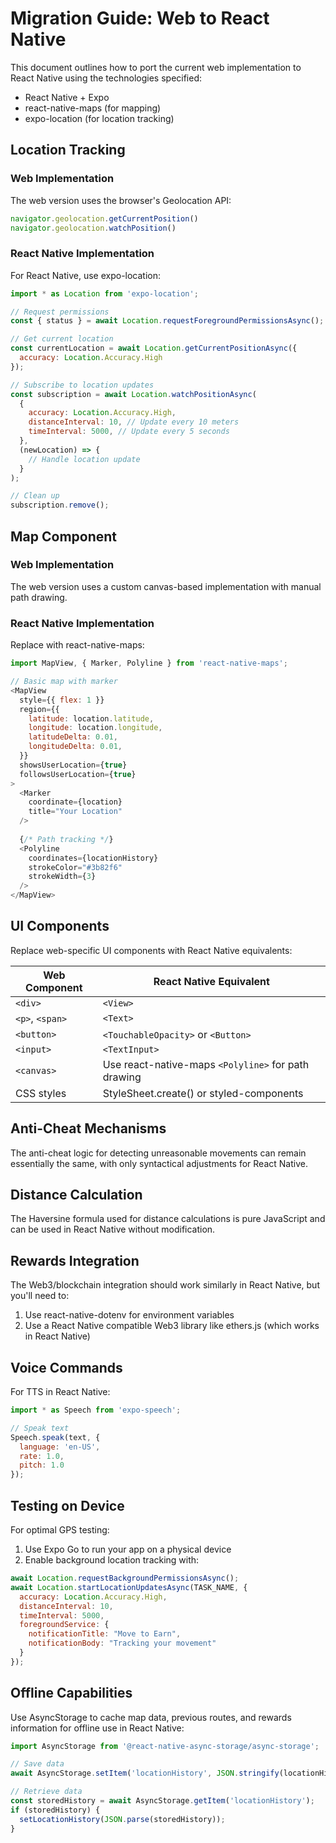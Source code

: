 # Migration Guide: Web to React Native

This document outlines how to port the current web implementation to React Native using the technologies specified:
- React Native + Expo
- react-native-maps (for mapping)
- expo-location (for location tracking)

## Location Tracking

### Web Implementation
The web version uses the browser's Geolocation API:
```javascript
navigator.geolocation.getCurrentPosition()
navigator.geolocation.watchPosition()
```

### React Native Implementation
For React Native, use expo-location:
```javascript
import * as Location from 'expo-location';

// Request permissions
const { status } = await Location.requestForegroundPermissionsAsync();

// Get current location
const currentLocation = await Location.getCurrentPositionAsync({
  accuracy: Location.Accuracy.High
});

// Subscribe to location updates
const subscription = await Location.watchPositionAsync(
  {
    accuracy: Location.Accuracy.High,
    distanceInterval: 10, // Update every 10 meters
    timeInterval: 5000, // Update every 5 seconds
  },
  (newLocation) => {
    // Handle location update
  }
);

// Clean up
subscription.remove();
```

## Map Component

### Web Implementation
The web version uses a custom canvas-based implementation with manual path drawing.

### React Native Implementation
Replace with react-native-maps:
```javascript
import MapView, { Marker, Polyline } from 'react-native-maps';

// Basic map with marker
<MapView
  style={{ flex: 1 }}
  region={{
    latitude: location.latitude,
    longitude: location.longitude,
    latitudeDelta: 0.01,
    longitudeDelta: 0.01,
  }}
  showsUserLocation={true}
  followsUserLocation={true}
>
  <Marker
    coordinate={location}
    title="Your Location"
  />
  
  {/* Path tracking */}
  <Polyline
    coordinates={locationHistory}
    strokeColor="#3b82f6"
    strokeWidth={3}
  />
</MapView>
```

## UI Components

Replace web-specific UI components with React Native equivalents:

| Web Component | React Native Equivalent |
|---------------|-------------------------|
| `<div>` | `<View>` |
| `<p>`, `<span>` | `<Text>` |
| `<button>` | `<TouchableOpacity>` or `<Button>` |
| `<input>` | `<TextInput>` |
| `<canvas>` | Use react-native-maps `<Polyline>` for path drawing |
| CSS styles | StyleSheet.create() or styled-components |

## Anti-Cheat Mechanisms

The anti-cheat logic for detecting unreasonable movements can remain essentially the same, with only syntactical adjustments for React Native.

## Distance Calculation

The Haversine formula used for distance calculations is pure JavaScript and can be used in React Native without modification.

## Rewards Integration

The Web3/blockchain integration should work similarly in React Native, but you'll need to:
1. Use react-native-dotenv for environment variables
2. Use a React Native compatible Web3 library like ethers.js (which works in React Native)

## Voice Commands

For TTS in React Native:
```javascript
import * as Speech from 'expo-speech';

// Speak text
Speech.speak(text, {
  language: 'en-US',
  rate: 1.0,
  pitch: 1.0
});
```

## Testing on Device

For optimal GPS testing:
1. Use Expo Go to run your app on a physical device
2. Enable background location tracking with:
```javascript
await Location.requestBackgroundPermissionsAsync();
await Location.startLocationUpdatesAsync(TASK_NAME, {
  accuracy: Location.Accuracy.High,
  distanceInterval: 10,
  timeInterval: 5000,
  foregroundService: {
    notificationTitle: "Move to Earn",
    notificationBody: "Tracking your movement"
  }
});
```

## Offline Capabilities

Use AsyncStorage to cache map data, previous routes, and rewards information for offline use in React Native:
```javascript
import AsyncStorage from '@react-native-async-storage/async-storage';

// Save data
await AsyncStorage.setItem('locationHistory', JSON.stringify(locationHistory));

// Retrieve data
const storedHistory = await AsyncStorage.getItem('locationHistory');
if (storedHistory) {
  setLocationHistory(JSON.parse(storedHistory));
}
```